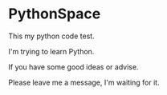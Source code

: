 # PythonSpace
This my python code test.

I'm trying to learn Python.

If you have some good ideas or advise.

Please leave me a message, I'm waiting for it. 
